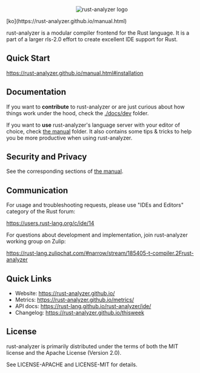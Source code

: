 <p align="center">
  <img
    src="https://raw.githubusercontent.com/rust-analyzer/rust-analyzer/master/assets/logo-wide.svg"
    alt="rust-analyzer logo">
</p>
[ko](https://rust-analyzer.github.io/manual.html)

rust-analyzer is a modular compiler frontend for the Rust language.
It is a part of a larger rls-2.0 effort to create excellent IDE support for Rust.

## Quick Start

https://rust-analyzer.github.io/manual.html#installation

## Documentation

If you want to **contribute** to rust-analyzer or are just curious about how
things work under the hood, check the [./docs/dev](./docs/dev) folder.

If you want to **use** rust-analyzer's language server with your editor of
choice, check [the manual](https://rust-analyzer.github.io/manual.html) folder.
It also contains some tips & tricks to help you be more productive when using rust-analyzer.

## Security and Privacy

See the corresponding sections of [the manual](https://rust-analyzer.github.io/manual.html#security).

## Communication

For usage and troubleshooting requests, please use "IDEs and Editors" category of the Rust forum:

https://users.rust-lang.org/c/ide/14

For questions about development and implementation, join rust-analyzer working group on Zulip:

https://rust-lang.zulipchat.com/#narrow/stream/185405-t-compiler.2Frust-analyzer

## Quick Links

* Website: https://rust-analyzer.github.io/
* Metrics: https://rust-analyzer.github.io/metrics/
* API docs: https://rust-lang.github.io/rust-analyzer/ide/
* Changelog: https://rust-analyzer.github.io/thisweek

## License

rust-analyzer is primarily distributed under the terms of both the MIT
license and the Apache License (Version 2.0).

See LICENSE-APACHE and LICENSE-MIT for details.
